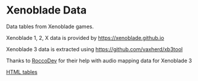# Xenoblade Data

Data tables from Xenoblade games.

Xenoblade 1, 2, X data is provided by https://xenoblade.github.io

Xenoblade 3 data is extracted using https://github.com/vaxherd/xb3tool

Thanks to [RoccoDev](https://github.com/RoccoDev) for their help with audio mapping data for Xenoblade 3

[HTML tables](https://xenobladedata.github.io)

